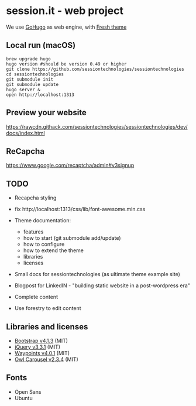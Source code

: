 # session.it - web project

We use [GoHugo](https://gohugo.io/) as web engine, with [Fresh theme](https://github.com/lucperkins/hugo-fresh)

## Local run (macOS)
```
brew upgrade hugo
hugo version #should be version 0.49 or higher
git clone https://github.com/sessiontechnologies/sessiontechnologies
cd sessiontechnologies
git submodule init
git submodule update
hugo server &
open http://localhost:1313
```

## Preview your website
https://rawcdn.githack.com/sessiontechnologies/sessiontechnologies/dev/docs/index.html

## ReCapcha
https://www.google.com/recaptcha/admin#v3signup

## TODO
- Recapcha styling
- fix http://localhost:1313/css/lib/font-awesome.min.css

- Theme documentation:
  - features
  - how to start (git submodule add/update)
  - how to configure
  - how to extend the theme
  - libraries
  - licenses
- Small docs for sessiontechnologies (as ultimate theme example site)
- Blogpost for LinkedIN - "building static website in a post-wordpress era"

- Complete content

- Use forestry to edit content

## Libraries and licenses
- [Bootstrap v4.1.3](https://getbootstrap.com) (MIT)
- [jQuery v3.3.1](https://jquery.org) (MIT)
- [Waypoints v4.0.1](http://imakewebthings.com/waypoints) (MIT)
- [Owl Carousel v2.3.4](https://github.com/OwlCarousel2/OwlCarousel2) (MIT)

## Fonts
- Open Sans
- Ubuntu